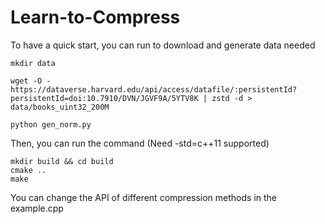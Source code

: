 # Learn-to-Compress
To have a quick start, you can run to download and generate data needed
```
mkdir data

wget -O - https://dataverse.harvard.edu/api/access/datafile/:persistentId?persistentId=doi:10.7910/DVN/JGVF9A/5YTV8K | zstd -d > data/books_uint32_200M

python gen_norm.py

```
Then, you can run the command (Need -std=c++11 supported)
```
mkdir build && cd build
cmake ..
make
```
You can change the API of different compression methods in the example.cpp
